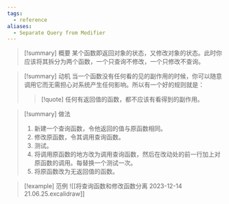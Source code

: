 ```yaml
---
tags:
  - reference
aliases:
  - Separate Query from Modifier
---
```

> [!summary] 概要
> 某个函数即返回对象的状态，又修改对象的状态。此时你应该将其拆分为两个函数，一个只查询不修改，一个只修改不查询。

> [!summary] 动机
> 当一个函数没有任何看的见的副作用的时候，你可以随意调用它而无需担心对系统产生任何影响。所以有一个好的规则就是：
> > [!quote]
> > 任何有返回值的函数，都不应该有看得到的副作用。

> [!summary] 做法
> 1. 新建一个查询函数，令他返回的值与原函数相同。
> 2. 修改原函数，令其调用查询函数。
> 3. 测试。
> 4. 将调用原函数的地方改为调用查询函数，然后在改动处的前一行加上对原函数的调用。每替换一个测试一次。
> 5. 将原函数改为无返回值的函数。

> [!example] 范例
> ![[将查询函数和修改函数分离 2023-12-14 21.06.25.excalidraw]]